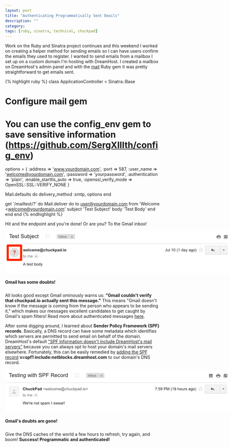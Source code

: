 ```yaml
---
layout: post
title: "Authenticating Programmatically Sent Emails"
description: ""
category: 
tags: [ruby, sinatra, technical, chuckpad]
---
```


Work on the Ruby and Sinatra project continues and this weekend I worked on creating a helper method for sending emails so I can have users confirm the emails they used to register. I wanted to send emails from a mailbox I set up on a custom domain I'm hosting with DreamHost. I created a mailbox on DreamHost's admin panel and with the [mail][1] Ruby gem it was pretty straightforward to get emails sent.

{% highlight ruby %} 
class ApplicationController < Sinatra::Base

  # Configure mail gem
  # You can use the config_env gem to save sensitive information (https://github.com/SergXIIIth/config_env)
  options = { :address              => 'www.yourdomain.com',
              :port                 => 587,
              :user_name            => 'welcome@yourdomain.com',
              :password             => 'yourpassword',
              :authentication       => 'plain',
              :enable_starttls_auto => true,
              :openssl_verify_mode  => OpenSSL::SSL::VERIFY_NONE }
  
  Mail.defaults do
    delivery_method :smtp, options
  end
	
  get '/mailtest/?' do
    Mail.deliver do
      to user@yourdomain.com
      from 'Welcome <welcome@yourdomain.com'
      subject 'Test Subject'
      body 'Test Body'
    end
  end
end
{% endhighlight %}

Hit and the endpoint and you're done! Or are you? To the Gmail inbox!

<div>
	<img class="rounded-corners" style="max-width: 800px; border: 0px;" src="/assets/images/posts/2016-07-10/spammer.png"/>
	<p class="caption-text" style="line-height: 1.5em; margin-bottom: 24px;"><strong>Gmail has some doubts!</strong></p>
</div>

All looks good except Gmail ominously warns us: **"Gmail couldn't verify that chuckpad.io actually sent this message."** This means "Gmail doesn't know if the message is coming from the person who appears to be sending it," which makes our messages excellent candidates to get caught by Gmail's spam filters! Read more about authenticated messages [here][3].

After some digging around, I learned about **Sender Policy Framework (SPF) records**. Basically, a DNS record can have some metadata which identifies which servers are permitted to send email on behalf of the domain. DreamHost's default ["SPF information doesn't include DreamHost's mail servers"][4] because you can always opt to host your domain's mail servers elsewhere. Fortunately, this can be easily remedied by [adding the SPF record][5] **v=spf1 include:netblocks.dreamhost.com** to our domain's DNS record.

<div>
	<img class="rounded-corners" style="max-width: 800px; border: 0px;" src="/assets/images/posts/2016-07-10/spf.png"/>
	<p class="caption-text" style="line-height: 1.5em; margin-bottom: 24px;"><strong>Gmail's doubts are gone!</strong></p>
</div>

Give the DNS caches of the world a few hours to refresh, try again, and boom! **Success! Programmatic and authenticated!**

[1]: https://github.com/mikel/mail
[2]: https://github.com/SergXIIIth/config_env
[3]: https://support.google.com/mail/answer/180707?hl=en
[4]: https://help.dreamhost.com/hc/en-us/articles/220854287-What-SPF-records-do-I-use-
[5]: https://help.dreamhost.com/hc/en-us/articles/216106197-How-do-I-add-an-SPF-record-
